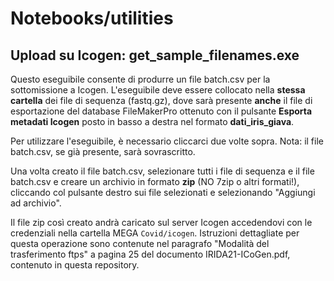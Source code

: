 # Notebooks/utilities

## Upload su Icogen: get_sample_filenames.exe

Questo eseguibile consente di produrre un file batch.csv per la sottomissione a Icogen. L'eseguibile deve essere collocato nella **stessa cartella** dei file di sequenza (fastq.gz), dove sarà presente **anche** il file di esportazione del database FileMakerPro ottenuto con il pulsante **Esporta metadati Icogen** posto in basso a destra nel formato **dati_iris_giava**.

Per utilizzare l'eseguibile, è necessario cliccarci due volte sopra. Nota: il file batch.csv, se già presente, sarà sovrascritto.

Una volta creato il file batch.csv, selezionare tutti i file di sequenza e il file batch.csv e creare un archivio in formato **zip** (NO 7zip o altri formati!), cliccando col pulsante destro sui file selezionati e selezionando "Aggiungi ad archivio".

Il file zip così creato andrà caricato sul server Icogen accedendovi con le credenziali nella cartella MEGA `Covid/icogen`. Istruzioni dettagliate per questa operazione sono contenute nel paragrafo "Modalità del trasferimento ftps" a pagina 25 del documento IRIDA21-ICoGen.pdf, contenuto in questa repository.
